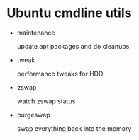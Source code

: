 # Ubuntu cmdline utils

- maintenance

	update apt packages and do cleanups

- tweak

	performance tweaks for HDD

- zswap

	watch zswap status

- purgeswap

	swap everything back into the memory

